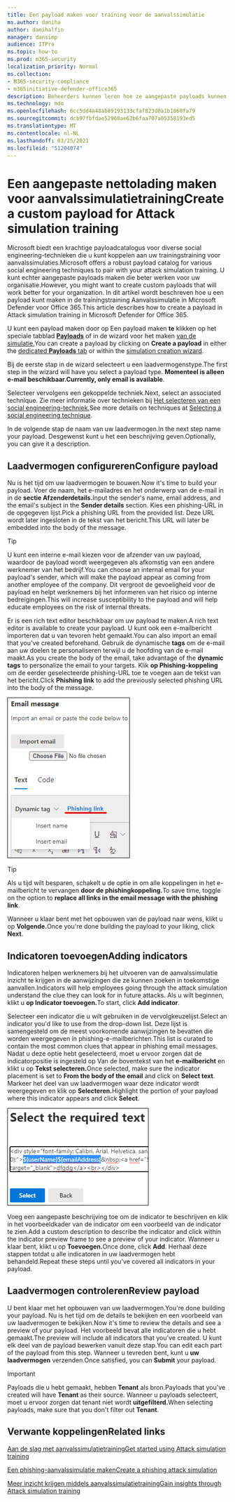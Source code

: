 ```yaml
---
title: Een payload maken voor training voor de aanvalssimulatie
ms.author: daniha
author: danihalfin
manager: dansimp
audience: ITPro
ms.topic: how-to
ms.prod: m365-security
localization_priority: Normal
ms.collection:
- M365-security-compliance
- m365initiative-defender-office365
description: Beheerders kunnen leren hoe ze aangepaste payloads kunnen maken voor de trainingstraining aanvalssimulatie in Microsoft Defender voor Office 365.
ms.technology: mdo
ms.openlocfilehash: 6cc5dd4a48ab89193133cfaf823d0a1b1868fa79
ms.sourcegitcommit: dcb97fbfdae52960ae62b6faa707a05358193ed5
ms.translationtype: MT
ms.contentlocale: nl-NL
ms.lasthandoff: 03/25/2021
ms.locfileid: "51204074"
---
```

# <a name="create-a-custom-payload-for-attack-simulation-training"></a><span data-ttu-id="37da5-103">Een aangepaste nettolading maken voor aanvalssimulatietraining</span><span class="sxs-lookup"><span data-stu-id="37da5-103">Create a custom payload for Attack simulation training</span></span>

<span data-ttu-id="37da5-104">Microsoft biedt een krachtige payloadcatalogus voor diverse social engineering-technieken die u kunt koppelen aan uw trainingstraining voor aanvalssimulaties.</span><span class="sxs-lookup"><span data-stu-id="37da5-104">Microsoft offers a robust payload catalog for various social engineering techniques to pair with your attack simulation training.</span></span> <span data-ttu-id="37da5-105">U kunt echter aangepaste payloads maken die beter werken voor uw organisatie.</span><span class="sxs-lookup"><span data-stu-id="37da5-105">However, you might want to create custom payloads that will work better for your organization.</span></span> <span data-ttu-id="37da5-106">In dit artikel wordt beschreven hoe u een payload kunt maken in de trainingstraining Aanvalssimulatie in Microsoft Defender voor Office 365.</span><span class="sxs-lookup"><span data-stu-id="37da5-106">This article describes how to create a payload in Attack simulation training in Microsoft Defender for Office 365.</span></span>

<span data-ttu-id="37da5-107">U kunt een payload maken door op Een payload maken **te** klikken op het speciale tabblad [ **Payloads**](https://security.microsoft.com/attacksimulator?viewid=payload) of in de wizard voor het maken [van de simulatie.](attack-simulation-training.md#selecting-a-payload)</span><span class="sxs-lookup"><span data-stu-id="37da5-107">You can create a payload by clicking on **Create a payload** in either the [dedicated **Payloads** tab](https://security.microsoft.com/attacksimulator?viewid=payload) or within the [simulation creation wizard](attack-simulation-training.md#selecting-a-payload).</span></span>

<span data-ttu-id="37da5-108">Bij de eerste stap in de wizard selecteert u een laadvermogenstype.</span><span class="sxs-lookup"><span data-stu-id="37da5-108">The first step in the wizard will have you select a payload type.</span></span> <span data-ttu-id="37da5-109">**Momenteel is alleen e-mail beschikbaar.**</span><span class="sxs-lookup"><span data-stu-id="37da5-109">**Currently, only email is available**.</span></span>

<span data-ttu-id="37da5-110">Selecteer vervolgens een gekoppelde techniek.</span><span class="sxs-lookup"><span data-stu-id="37da5-110">Next, select an associated technique.</span></span> <span data-ttu-id="37da5-111">Zie meer informatie over technieken bij [Het selecteren van een social engineering-techniek.](attack-simulation-training.md#selecting-a-social-engineering-technique)</span><span class="sxs-lookup"><span data-stu-id="37da5-111">See more details on techniques at [Selecting a social engineering technique](attack-simulation-training.md#selecting-a-social-engineering-technique).</span></span>

<span data-ttu-id="37da5-112">In de volgende stap de naam van uw laadvermogen.</span><span class="sxs-lookup"><span data-stu-id="37da5-112">In the next step name your payload.</span></span> <span data-ttu-id="37da5-113">Desgewenst kunt u het een beschrijving geven.</span><span class="sxs-lookup"><span data-stu-id="37da5-113">Optionally, you can give it a description.</span></span>

## <a name="configure-payload"></a><span data-ttu-id="37da5-114">Laadvermogen configureren</span><span class="sxs-lookup"><span data-stu-id="37da5-114">Configure payload</span></span>

<span data-ttu-id="37da5-115">Nu is het tijd om uw laadvermogen te bouwen.</span><span class="sxs-lookup"><span data-stu-id="37da5-115">Now it's time to build your payload.</span></span> <span data-ttu-id="37da5-116">Voer de naam, het e-mailadres en het onderwerp van de e-mail in in de **sectie Afzenderdetails.**</span><span class="sxs-lookup"><span data-stu-id="37da5-116">Input the sender's name, email address, and the email's subject in the **Sender details** section.</span></span> <span data-ttu-id="37da5-117">Kies een phishing-URL in de opgegeven lijst.</span><span class="sxs-lookup"><span data-stu-id="37da5-117">Pick a phishing URL from the provided list.</span></span> <span data-ttu-id="37da5-118">Deze URL wordt later ingesloten in de tekst van het bericht.</span><span class="sxs-lookup"><span data-stu-id="37da5-118">This URL will later be embedded into the body of the message.</span></span>

> [!TIP]
> <span data-ttu-id="37da5-119">U kunt een interne e-mail kiezen voor de afzender van uw payload, waardoor de payload wordt weergegeven als afkomstig van een andere werknemer van het bedrijf.</span><span class="sxs-lookup"><span data-stu-id="37da5-119">You can choose an internal email for your payload's sender, which will make the payload appear as coming from another employee of the company.</span></span> <span data-ttu-id="37da5-120">Dit vergroot de gevoeligheid voor de payload en helpt werknemers bij het informeren van het risico op interne bedreigingen.</span><span class="sxs-lookup"><span data-stu-id="37da5-120">This will increase susceptibility to the payload and will help educate employees on the risk of internal threats.</span></span>

<span data-ttu-id="37da5-121">Er is een rich text editor beschikbaar om uw payload te maken.</span><span class="sxs-lookup"><span data-stu-id="37da5-121">A rich text editor is available to create your payload.</span></span> <span data-ttu-id="37da5-122">U kunt ook een e-mailbericht importeren dat u van tevoren hebt gemaakt.</span><span class="sxs-lookup"><span data-stu-id="37da5-122">You can also import an email that you've created beforehand.</span></span> <span data-ttu-id="37da5-123">Gebruik de dynamische **tags** om de e-mail aan uw doelen te personaliseren terwijl u de hoofding van de e-mail maakt.</span><span class="sxs-lookup"><span data-stu-id="37da5-123">As you create the body of the email, take advantage of the **dynamic tags** to personalize the email to your targets.</span></span> <span data-ttu-id="37da5-124">Klik **op Phishing-koppeling** om de eerder geselecteerde phishing-URL toe te voegen aan de tekst van het bericht.</span><span class="sxs-lookup"><span data-stu-id="37da5-124">Click **Phishing link** to add the previously selected phishing URL into the body of the message.</span></span>

![Phishingkoppeling en dynamische tags gemarkeerd in het maken van laadvermogen voor Microsoft Defender voor Office 365](../../media/attack-sim-preview-payload-email-body.png)

> [!TIP]
> <span data-ttu-id="37da5-126">Als u tijd wilt besparen, schakelt u de optie in om alle koppelingen in het e-mailbericht te vervangen **door de phishingkoppeling.**</span><span class="sxs-lookup"><span data-stu-id="37da5-126">To save time, toggle on the option to **replace all links in the email message with the phishing link**.</span></span>

<span data-ttu-id="37da5-127">Wanneer u klaar bent met het opbouwen van de payload naar wens, klikt u op **Volgende.**</span><span class="sxs-lookup"><span data-stu-id="37da5-127">Once you're done building the payload to your liking, click **Next**.</span></span>

## <a name="adding-indicators"></a><span data-ttu-id="37da5-128">Indicatoren toevoegen</span><span class="sxs-lookup"><span data-stu-id="37da5-128">Adding indicators</span></span>

<span data-ttu-id="37da5-129">Indicatoren helpen werknemers bij het uitvoeren van de aanvalssimulatie inzicht te krijgen in de aanwijzingen die ze kunnen zoeken in toekomstige aanvallen.</span><span class="sxs-lookup"><span data-stu-id="37da5-129">Indicators will help employees going through the attack simulation understand the clue they can look for in future attacks.</span></span> <span data-ttu-id="37da5-130">Als u wilt beginnen, klikt u **op Indicator toevoegen.**</span><span class="sxs-lookup"><span data-stu-id="37da5-130">To start, click **Add indicator**.</span></span>

<span data-ttu-id="37da5-131">Selecteer een indicator die u wilt gebruiken in de vervolgkeuzelijst.</span><span class="sxs-lookup"><span data-stu-id="37da5-131">Select an indicator you'd like to use from the drop-down list.</span></span> <span data-ttu-id="37da5-132">Deze lijst is samengesteld om de meest voorkomende aanwijzingen te bevatten die worden weergegeven in phishing-e-mailberichten.</span><span class="sxs-lookup"><span data-stu-id="37da5-132">This list is curated to contain the most common clues that appear in phishing email messages.</span></span> <span data-ttu-id="37da5-133">Nadat u deze optie hebt geselecteerd, moet u ervoor zorgen dat de indicatorpositie is ingesteld op Van de boventekst van het **e-mailbericht** en klikt u op **Tekst selecteren.**</span><span class="sxs-lookup"><span data-stu-id="37da5-133">Once selected, make sure the indicator placement is set to **From the body of the email** and click on **Select text**.</span></span> <span data-ttu-id="37da5-134">Markeer het deel van uw laadvermogen waar deze indicator wordt weergegeven en klik op **Selecteren.**</span><span class="sxs-lookup"><span data-stu-id="37da5-134">Highlight the portion of your payload where this indicator appears and click **Select**.</span></span>

![Gemarkeerde tekst in berichttekst om toe te voegen aan een indicator in training voor aanvalssimulatie](../../media/attack-sim-preview-select-text.png)

<span data-ttu-id="37da5-136">Voeg een aangepaste beschrijving toe om de indicator te beschrijven en klik in het voorbeeldkader van de indicator om een voorbeeld van de indicator te zien.</span><span class="sxs-lookup"><span data-stu-id="37da5-136">Add a custom description to describe the indicator and click within the indicator preview frame to see a preview of your indicator.</span></span> <span data-ttu-id="37da5-137">Wanneer u klaar bent, klikt u op **Toevoegen.**</span><span class="sxs-lookup"><span data-stu-id="37da5-137">Once done, click **Add**.</span></span> <span data-ttu-id="37da5-138">Herhaal deze stappen totdat u alle indicatoren in uw laadvermogen hebt behandeld.</span><span class="sxs-lookup"><span data-stu-id="37da5-138">Repeat these steps until you've covered all indicators in your payload.</span></span>

## <a name="review-payload"></a><span data-ttu-id="37da5-139">Laadvermogen controleren</span><span class="sxs-lookup"><span data-stu-id="37da5-139">Review payload</span></span>

<span data-ttu-id="37da5-140">U bent klaar met het opbouwen van uw laadvermogen.</span><span class="sxs-lookup"><span data-stu-id="37da5-140">You're done building your payload.</span></span> <span data-ttu-id="37da5-141">Nu is het tijd om de details te bekijken en een voorbeeld van uw laadvermogen te bekijken.</span><span class="sxs-lookup"><span data-stu-id="37da5-141">Now it's time to review the details and see a preview of your payload.</span></span> <span data-ttu-id="37da5-142">Het voorbeeld bevat alle indicatoren die u hebt gemaakt.</span><span class="sxs-lookup"><span data-stu-id="37da5-142">The preview will include all indicators that you've created.</span></span> <span data-ttu-id="37da5-143">U kunt elk deel van de payload bewerken vanuit deze stap.</span><span class="sxs-lookup"><span data-stu-id="37da5-143">You can edit each part of the payload from this step.</span></span> <span data-ttu-id="37da5-144">Wanneer u tevreden bent, kunt u **uw laadvermogen** verzenden.</span><span class="sxs-lookup"><span data-stu-id="37da5-144">Once satisfied, you can **Submit** your payload.</span></span>

> [!IMPORTANT]
> <span data-ttu-id="37da5-145">Payloads die u hebt gemaakt, hebben **Tenant** als bron.</span><span class="sxs-lookup"><span data-stu-id="37da5-145">Payloads that you've created will have **Tenant** as their source.</span></span> <span data-ttu-id="37da5-146">Wanneer u payloads selecteert, moet u ervoor zorgen dat tenant niet wordt **uitgefilterd.**</span><span class="sxs-lookup"><span data-stu-id="37da5-146">When selecting payloads, make sure that you don't filter out **Tenant**.</span></span>

## <a name="related-links"></a><span data-ttu-id="37da5-147">Verwante koppelingen</span><span class="sxs-lookup"><span data-stu-id="37da5-147">Related links</span></span>

[<span data-ttu-id="37da5-148">Aan de slag met aanvalssimulatietraining</span><span class="sxs-lookup"><span data-stu-id="37da5-148">Get started using Attack simulation training</span></span>](attack-simulation-training-get-started.md)

[<span data-ttu-id="37da5-149">Een phishing-aanvalssimulatie maken</span><span class="sxs-lookup"><span data-stu-id="37da5-149">Create a phishing attack simulation</span></span>](attack-simulation-training.md)

[<span data-ttu-id="37da5-150">Meer inzicht krijgen middels aanvalssimulatietraining</span><span class="sxs-lookup"><span data-stu-id="37da5-150">Gain insights through Attack simulation training</span></span>](attack-simulation-training-insights.md)
